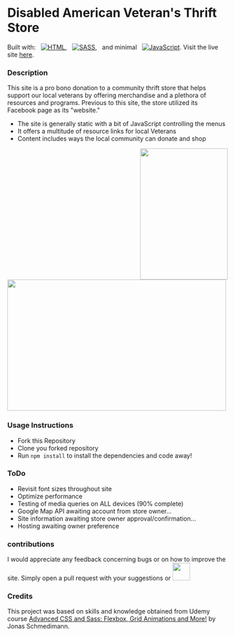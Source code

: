# Disabled American Veteran's Thrift Store
<p>Built with:	&nbsp;
<a href="https://github.com/search?q=user%3ADenverCoder1+language%3Ahtml"><img alt="HTML" src="https://img.shields.io/badge/HTML-E34F26.svg?logo=html5&logoColor=white"></a>,	&nbsp;
<a href="https://github.com/search?q=user%3ADenverCoder1+language%3Asass"><img alt="SASS" src="https://img.shields.io/badge/Sass-hotpink.svg?logo=SASS&logoColor=white"></a>,	&nbsp;
<span>and minimal 	&nbsp;</span>
<a href="https://github.com/search?q=user%3ADenverCoder1+language%3Ajavascript"><img alt="JavaScript" src="https://img.shields.io/badge/JavaScript-F7DF1E.svg?logo=javascript&logoColor=black"></a>. Visit the live site
<a href="https://stephaniequintana.github.io/Disabled-American-Veterans/"> here</a>.</p>


### Description
This site is a pro bono donation to a community thrift store that helps support our local veterans by offering merchandise and a plethora of resources and programs. Previous to this site, the store utilized its Facebook page as its "website."
* The site is generally static with a bit of JavaScript controlling the menus
* It offers a multitude of resource links for local Veterans 
* Content includes ways the local community can donate and shop

<!-- ![site gif](assets/DAV.gif) -->
<div>
  <img height="300" width="200" align="right" src="assets/DAV.gif" />
</div><div style="height=800px;">
  <img height="300" width="500" vertical-align="top" src="assets/desktop.png" />
</div>



### Usage Instructions
* Fork this Repository
* Clone you forked repository
* Run `npm install` to install the dependencies and code away!


### ToDo
- Revisit font sizes throughout site
- Optimize performance
- Testing of media queries on ALL devices (90% complete)
- Google Map API awaiting account from store owner...
- Site information awaiting store owner approval/confirmation...
- Hosting awaiting owner preference

### contributions
I would appreciate any feedback concerning bugs or on how to improve the site.
Simply open a pull request with your suggestions or
<a target="_blank" href="mailto:chizy2@gmail.com">
  <img src="https://github.com/blackcater/blackcater/raw/main/images/social-gmail.svg" height="40" />
</a>

### Credits
This project was based on skills and knowledge obtained from Udemy course [Advanced CSS and Sass: Flexbox, Grid Animations and More!](https://www.udemy.com/course/advanced-css-and-sass/) by Jonas Schmedimann.
